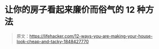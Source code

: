 # 让你的房子看起来廉价而俗气的 12 种方法

> 原文：<https://lifehacker.com/12-ways-you-are-making-your-house-look-cheap-and-tacky-1848427770>